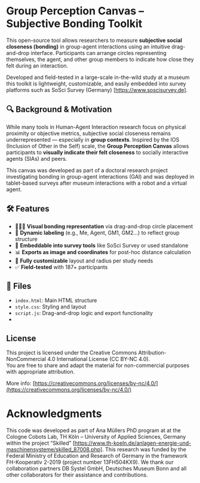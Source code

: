 # Group Perception Canvas – Subjective Bonding Toolkit

This open-source tool allows researchers to measure **subjective social closeness (bonding)** in group-agent interactions using an intuitive drag-and-drop interface. Participants can arrange circles representing themselves, the agent, and other group members to indicate how close they felt during an interaction.

Developed and field-tested in a large-scale in-the-wild study at a museum this toolkit is lightweight, customizable, and easily embedded into survey platforms such as SoSci Survey (Germany) [https://www.soscisurvey.de].

## 🔍 Background & Motivation

While many tools in Human-Agent Interaction research focus on physical proximity or objective metrics, subjective social closeness remains underrepresented — especially in **group contexts**. Inspired by the IOS (Inclusion of Other in the Self) scale, the **Group Perception Canvas** allows participants to **visually indicate their felt closeness** to socially interactive agents (SIAs) and peers.

This canvas was developed as part of a doctoral research project investigating bonding in group-agent interactions (GAI) and was deployed in tablet-based surveys after museum interactions with a robot and a virtual agent.

## 🛠 Features

- 🧑‍🤝‍🧑 **Visual bonding representation** via drag-and-drop circle placement
- 🔄 **Dynamic labeling** (e.g., Me, Agent, GM1, GM2…) to reflect group structure
- 📱 **Embeddable into survey tools** like SoSci Survey or used standalone
- 📊 **Exports as image and coordinates** for post-hoc distance calculation
- 🧩 **Fully customizable** layout and radius per study needs
- ✅ **Field-tested** with 187+ participants

## 📁 Files

- `index.html`: Main HTML structure
- `style.css`: Styling and layout
- `script.js`: Drag-and-drop logic and export functionality
- 
## License

This project is licensed under the Creative Commons Attribution-NonCommercial 4.0 International License (CC BY-NC 4.0).  
You are free to share and adapt the material for non-commercial purposes with appropriate attribution.

More info: [https://creativecommons.org/licenses/by-nc/4.0/](https://creativecommons.org/licenses/by-nc/4.0/)


# Acknowledgments

This code was developed as part of Ana Müllers PhD program at at the Cologne Cobots Lab, TH Köln – University of Applied Sciences, Germany within the project “Skilled” [https://www.th-koeln.de/anlagen-energie-und-maschinensysteme/skilled_87008.php]. This research was funded by the Federal Ministry of Education and Research of Germany in the framework FH-Kooperativ 2-2019 (project number 13FH504KX9). We thank our collaboration partners DB Systel GmbH, Deutsches Museum Bonn and all other collaborators for their assistance and contributions.
